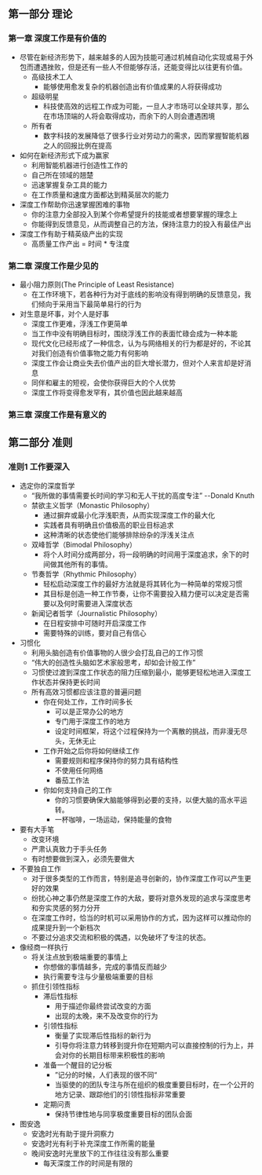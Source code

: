 ## 第一部分 理论
### 第一章 深度工作是有价值的
* 尽管在新经济形势下，越来越多的人因为技能可通过机械自动化实现或易于外包而遭遇挫败，但是还有一些人不但能够存活，还能变得比以往更有价值。
  * 高级技术工人
    * 能够使用愈发复杂的机器创造出有价值成果的人将获得成功
  * 超级明星
    * 科技使高效的远程工作成为可能，一旦人才市场可以全球共享，那么在市场顶端的人将会取得成功，而余下的人则会遭遇困境
  * 所有者
    * 数字科技的发展降低了很多行业对劳动力的需求，因而掌握智能机器之人的回报比例在提高
* 如何在新经济形式下成为赢家
  * 利用智能机器进行创造性工作的
  * 自己所在领域的翘楚
  * 迅速掌握复杂工具的能力
  * 在工作质量和速度方面都达到精英层次的能力
* 深度工作帮助你迅速掌握困难的事物
  * 你的注意力全部投入到某个你希望提升的技能或者想要掌握的理念上
  * 你能得到反馈意见，从而调整自己的方法，保持注意力的投入有最佳产出
* 深度工作有助于精英级产出的实现
  * 高质量工作产出 = 时间 * 专注度

### 第二章 深度工作是少见的
* 最小阻力原则(The Principle of Least Resistance)
  * 在工作环境下，若各种行为对于底线的影响没有得到明确的反馈意见，我们倾向于采用当下最简单易行的行为
* 对生意是坏事，对个人是好事
  * 深度工作更难，浮浅工作更简单
  * 当工作中没有明确目标时，围绕浮浅工作的表面忙碌会成为一种本能
  * 现代文化已经形成了一种信念，认为与网络相关的行为都是好的，不论其对我们创造有价值事物之能力有何影响
  * 深度工作会让商业失去价值产出的巨大增长潜力，但对个人来言却是好消息
  * 同伴和雇主的短视，会使你获得巨大的个人优势
  * 深度工作将变得愈发罕有，其价值也因此越来越高

### 第三章 深度工作是有意义的

## 第二部分 准则
### 准则1 工作要深入
* 选定你的深度哲学
  * “我所做的事情需要长时间的学习和无人干扰的高度专注” --Donald Knuth
  * 禁欲主义哲学（Monastic Philosophy）
    * 通过摒弃或最小化浮浅职责，从而实现深度工作的最大化
    * 实践者具有明确且价值极高的职业目标追求
    * 这种清晰的状态使他们能够排除纷杂的浮浅关注点
  * 双峰哲学（Bimodal Philosophy）
    * 将个人时间分成两部分，将一段明确的时间用于深度追求，余下的时间做其他所有的事情。
  * 节奏哲学（Rhythmic Philosophy）
    * 轻松启动深度工作的最好方法就是将其转化为一种简单的常规习惯
    * 其目标是创造一种工作节奏，让你不需要投入精力便可以决定是否需要以及何时需要进入深度状态
  * 新闻记者哲学（Journalistic Philosophy）
    * 在日程安排中可随时开启深度工作
    * 需要特殊的训练，要对自己有信心
* 习惯化
  * 利用头脑创造有价值事物的人很少会打乱自己的工作习惯
  * “伟大的创造性头脑如艺术家般思考，却如会计般工作”
  * 习惯使过渡到深度工作状态的阻力压缩到最小，能够更轻松地进入深度工作状态并保持更长时间
  * 所有高效习惯都应该注意的普遍问题
    * 你在何处工作，工作时间多长
      * 可以是正常办公的地方
      * 专门用于深度工作的地方
      * 设定时间框架，将这个过程保持为一个离散的挑战，而非漫无尽头，无休无止
    * 工作开始之后你将如何继续工作
      * 需要规则和程序保持你的努力具有结构性
      * 不使用任何网络
      * 番茄工作法
    * 你如何支持自己的工作
      * 你的习惯要确保大脑能够得到必要的支持，以便大脑的高水平运转。
      * 一杯咖啡，一场运动，保持能量的食物
* 要有大手笔
  * 改变环境
  * 严肃认真致力于手头任务
  * 有时想要做到深入，必须先要做大
* 不要独自工作
  * 对于很多类型的工作而言，特别是追寻创新的，协作深度工作可以产生更好的效果
  * 纷扰心神之事仍然是深度工作的大敌，要将对意外发现的追求与深度思考和夯实灵感的努力分开
  * 在深度工作时，恰当的时机可以采用协作的方式，因为这样可以推动你的成果提升到一个新档次
  * 不要过分追求交流和积极的偶遇，以免破坏了专注的状态。
* 像经商一样执行
  * 将关注点放到极端重要的事情上
    * 你想做的事情越多，完成的事情反而越少
    * 执行需要专注与少量极端重要的目标
  * 抓住引领性指标
    * 滞后性指标
      * 用于描述你最终尝试改变的方面
      * 出现的太晚，来不及改变你的行为
    * 引领性指标
      * 衡量了实现滞后性指标的新行为
      * 引导你将注意力转移到提升你在短期内可以直接控制的行为上，并会对你的长期目标带来积极性的影响
    * 准备一个醒目的记分板
      * ”记分的时候，人们表现的很不同“
      * 当驱使的的团队专注与所在组织的极度重要目标时，在一个公开的地方记录、跟踪他们的引领性指标非常重要
    * 定期问责
      * 保持节律性地与同享极度重要目标的团队会面
* 图安逸
  * 安逸时光有助于提升洞察力
  * 安逸时光有利于补充深度工作所需的能量
  * 晚间安逸时光里放下的工作往往没有那么重要
    * 每天深度工作的时间是有限的